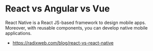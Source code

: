 # React vs Angular vs Vue
React Native is a React JS-based framework to design mobile apps. Moreover, with reusable components, you can develop native mobile applications.
 - https://radixweb.com/blog/react-vs-react-native
